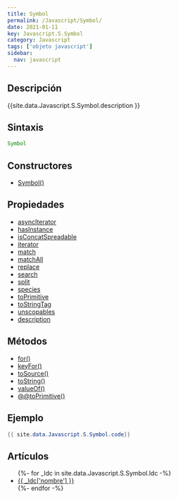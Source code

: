 ```yaml
---
title: Symbol
permalink: /Javascript/Symbol/
date: 2021-01-11
key: Javascript.S.Symbol
category: Javascript
tags: ['objeto javascript']
sidebar: 
  nav: javascript
---
```


## Descripción
{{site.data.Javascript.S.Symbol.description }}

## Sintaxis
~~~javascript
Symbol
~~~

## Constructores
* [Symbol()](/Javascript/Symbol/Symbol/)

## Propiedades
* [asyncIterator](/Javascript/Symbol/asyncIterator)
* [hasInstance](/Javascript/Symbol/hasInstance)
* [isConcatSpreadable](/Javascript/Symbol/isConcatSpreadable)
* [iterator](/Javascript/Symbol/iterator)
* [match](/Javascript/Symbol/match)
* [matchAll](/Javascript/Symbol/matchAll)
* [replace](/Javascript/Symbol/replace)
* [search](/Javascript/Symbol/search)
* [split](/Javascript/Symbol/split)
* [species](/Javascript/Symbol/species)
* [toPrimitive](/Javascript/Symbol/toPrimitive)
* [toStringTag](/Javascript/Symbol/toStringTag)
* [unscopables](/Javascript/Symbol/unscopables)
* [description](/Javascript/Symbol/description)

## Métodos
* [for()](/Javascript/Symbol/for)
* [keyFor()](/Javascript/Symbol/keyFor)
* [toSource()](/Javascript/Symbol/toSource)
* [toString()](/Javascript/Symbol/toString)
* [valueOf()](/Javascript/Symbol/valueOf)
* [@@toPrimitive()](/Javascript/Symbol/@@toPrimitive)

## Ejemplo
~~~java
{{ site.data.Javascript.S.Symbol.code}}
~~~

## Artículos
<ul>
{%- for _ldc in site.data.Javascript.S.Symbol.ldc -%}
   <li>
       <a href="{{_ldc['url'] }}">{{ _ldc['nombre'] }}</a>
   </li>
{%- endfor -%}
</ul>

